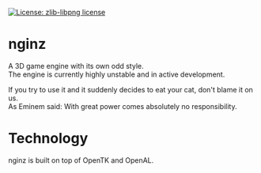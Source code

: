 [![License: zlib-libpng license][licenseimg]][licenseurl]

# nginz
A 3D game engine with its own odd style.  
The engine is currently highly unstable and in active development.  

If you try to use it and it suddenly decides to eat your cat, don't blame it on us.  
As Eminem said: With great power comes absolutely no responsibility.

# Technology
nginz is built on top of OpenTK and OpenAL.

  [licenseurl]: https://tldrlegal.com/license/zlib-libpng-license-(zlib)
  [licenseimg]: https://img.shields.io/badge/license-zlib--libpng-blue.svg?style=flat-square

